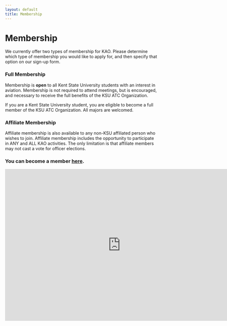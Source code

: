 ```yaml
---
layout: default
title: Membership
---
```

# Membership

We currently offer two types of membership for KAO. Please determine which type of membership you would like to apply for, and then specify that option on our sign-up form.

### Full Membership

Membership is **open** to all Kent State University students with an interest in aviation. Membership is not required to attend meetings, but is encouraged, and necessary to receive the full benefits of the KSU ATC Organization.

If you are a Kent State University student, you are eligible to become a full member of the KSU ATC Organization. All majors are welcomed.

### Affiliate Membership

Affiliate membership is also available to any non-KSU affiliated person who wishes to join. Affiliate membership includes the opportunity to participate in ANY and ALL KAO activities. The only limitation is that affiliate members may not cast a vote for officer elections.

### You can become a member [here](http://kentstateatc.us6.list-manage.com/subscribe?u=43d96d7228aa8f1f9461ceb13&id=fe135b2a2a).

<iframe src="https://docs.google.com/forms/d/e/1FAIpQLSfEjWwqR2Y8V5fgmaKiTXBT9mV61Dwhu9pyXuznvedP3HytHw/viewform?embedded=true" width="760" height="500" frameborder="0" marginheight="0" marginwidth="0">Loading...</iframe>